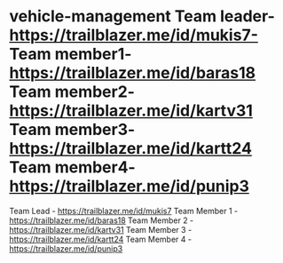 # vehicle-management                                                                                                                                                       Team leader-https://trailblazer.me/id/mukis7-                                                                                                                             Team member1-https://trailblazer.me/id/baras18                                                                                                                           Team member2-https://trailblazer.me/id/kartv31                                                                                                                           Team member3-https://trailblazer.me/id/kartt24                                                                                                                           Team member4-https://trailblazer.me/id/punip3                                                                               
Team Lead     - https://trailblazer.me/id/mukis7
Team Member 1 - https://trailblazer.me/id/baras18
Team Member 2 - https://trailblazer.me/id/kartv31
Team Member 3 - https://trailblazer.me/id/kartt24
Team Member 4 - https://trailblazer.me/id/punip3
